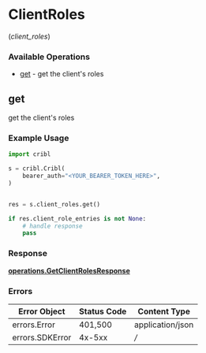 # ClientRoles
(*client_roles*)

### Available Operations

* [get](#get) - get the client's roles

## get

get the client's roles

### Example Usage

```python
import cribl

s = cribl.Cribl(
    bearer_auth="<YOUR_BEARER_TOKEN_HERE>",
)


res = s.client_roles.get()

if res.client_role_entries is not None:
    # handle response
    pass

```


### Response

**[operations.GetClientRolesResponse](../../models/operations/getclientrolesresponse.md)**
### Errors

| Error Object     | Status Code      | Content Type     |
| ---------------- | ---------------- | ---------------- |
| errors.Error     | 401,500          | application/json |
| errors.SDKError  | 4x-5xx           | */*              |
